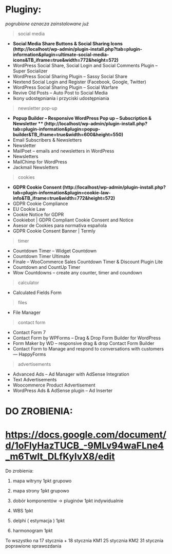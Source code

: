 # Pluginy:

_pogrubione oznacza zainstalowane już_

> social media 
   - **Social Media Share Buttons & Social Sharing Icons (http://localhost/wp-admin/plugin-install.php?tab=plugin-information&plugin=ultimate-social-media-icons&TB_iframe=true&width=772&height=572)**
   - WordPress Social Share, Social Login and Social Comments Plugin – Super Socializer 
   - WordPress Social Sharing Plugin – Sassy Social Share 
   - Nextend Social Login and Register (Facebook, Google, Twitter) 
   - WordPress Social Sharing Plugin – Social Warfare 
   - Revive Old Posts – Auto Post to Social Media 
   - Ikony udostępniania i przyciski udostępniania 
   
   
> newsletter pop-up
   - **Popup Builder – Responsive WordPress Pop up – Subscription & Newsletter  ** (http://localhost/wp-admin/plugin-install.php?tab=plugin-information&plugin=popup-builder&TB_iframe=true&width=600&height=550)**
   - Email Subscribers & Newsletters 
   - Newsletter
   - MailPoet – emails and newsletters in WordPress 
   - Newsletters 
   - MailChimp for WordPress 
   - Jackmail Newsletters  
   
> cookies
   - **GDPR Cookie Consent  (http://localhost/wp-admin/plugin-install.php?tab=plugin-information&plugin=cookie-law-info&TB_iframe=true&width=772&height=572)**
   - GDPR Cookie Compliance 
   - EU Cookie Law 
   - Cookie Notice for GDPR 
   - Cookiebot | GDPR Compliant Cookie Consent and Notice 
   - Asesor de Cookies para normativa española 
   - GDPR Cookie Consent Banner | Termly 
   
> timer
   - Countdown Timer – Widget Countdown 
   - Countdown Timer Ultimate 
   - Finale – WooCommerce Sales Countdown Timer & Discount Plugin Lite
   - Countdown and CountUp Timer 
   - Wow Countdowns – create any counter, timer and coundown 
   
> calculator
   - Calculated Fields Form 
   
> files
   - File Manager 

> contact form
   - Contact Form 7 
   - Contact Form by WPForms – Drag & Drop Form Builder for WordPress 
   - Form Maker by WD – responsive drag & drop Contact Form Builder 
   - Contact Form to Manage and respond to conversations with customers — HappyForms 
   
> advertisements
   - Advanced Ads – Ad Manager with AdSense Integration 
   - Text Advertisements 
   - Woocommerce Product Advertisement 
   - WordPress Ads & AdSense plugin – Ad Inserter 
   
   
   
# DO ZROBIENIA:

# https://docs.google.com/document/d/1oFlyHazTUCB_-9MLv94waFLne4_m6TwIt_DLfKyIvX8/edit
Do zrobienia: 

1. mapa witryny 1pkt grupowo
2. mapa strony 1pkt grupowo
3. dobór komponentów -> pluginów  1pkt  indywidualnie


4. WBS  1pkt
5. delphi ( estymacja )  1pkt 
6. harmonogram  1pkt

To wszystko na 17 stycznia
+
18 stycznia KM1
25 stycznia KM2
31 stycznia poprawione sprawozdania